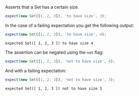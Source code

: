 Asserts that a Set has a certain size.

```js
expect(new Set([1, 2, 3]), 'to have size', 3);
```

In the case of a failing expectation you get the following output:

```js
expect(new Set([1, 2, 3]), 'to have size', 4);
```

```output
expected Set([ 1, 2, 3 ]) to have size 4
```

The assertion can be negated using the `not` flag:

```js
expect(new Set([1, 2, 3]), 'not to have size', 4);
```

And with a failing expectation:

```js
expect(new Set([1, 2, 3]), 'not to have size', 3);
```

```output
expected Set([ 1, 2, 3 ]) not to have size 3
```
